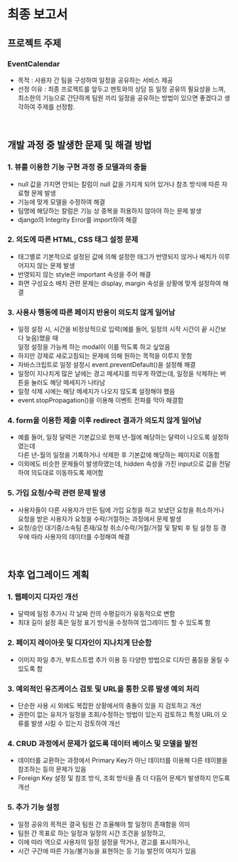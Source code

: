 # 최종 보고서
## 프로젝트 주제
### EventCalendar
- 목적 : 사용자 간 팀을 구성하여 일정을 공유하는 서비스 제공
- 선정 이유 : 최종 프로젝트를 앞두고 멘토와의 상담 등 일정 공유의 필요성을 느껴,<br>
  최소한의 기능으로 간단하게 팀원 끼리 일정을 공유하는 방법이 있으면 좋겠다고 생각하여 주제를 선정함.
<br>

## 개발 과정 중 발생한 문제 및 해결 방법
### 1. 뷰를 이용한 기능 구현 과정 중 모델과의 충돌
- null 값을 가지면 안되는 칼럼이 null 값을 가지게 되어 있거나 참조 방식에 따른 자료형 문제 발생
- 기능에 맞게 모델을 수정하여 해결
- 팀명에 해당하는 칼럼은 기능 상 중복을 허용하지 않아야 하는 문제 발생
- django의 Integrity Error를 import하여 해결 
### 2. 의도에 따른 HTML, CSS 태그 설정 문제
- 태그별로 기본적으로 설정된 값에 의해 설정한 태그가 반영되지 않거나 배치가 이루어지지 않는 문제 발생
- 반영되지 않는 style은 important 속성을 주어 해결
- 화면 구성요소 배치 관련 문제는 display, margin 속성을 상황에 맞게 설정하여 해결
### 3. 사용사 행동에 따른 페이지 반응이 의도치 않게 일어남
- 일정 설정 시, 시간을 비정상적으로 입력(예를 들어, 일정의 시작 시간이 끝 시간보다 늦음)했을 때<br>
일정 설정을 가능케 하는 modal이 이를 막도록 하고 싶었음
- 하지만 강제로 새로고침되는 문제에 의해 원하는 목적을 이루지 못함
- 자바스크립트로 일정 설정시 event.preventDefault()을 설정해 해결
- 일정이 지나치게 많은 날에는 경고 메세지를 띄우게 하였는데, 일정을 삭제하는 버튼을 눌러도 해당 메세지가 나타남
- 일정 삭제 시에는 해당 메세지가 나오지 않도록 설정해야 했음
- event.stopPropagation()을 이용해 이벤트 전파를 막아 해결함
### 4. form을 이용한 제출 이후 redirect 결과가 의도치 않게 일어남
- 예를 들어, 일정 달력은 기본값으로 현재 년-월에 해당하는 달력이 나오도록 설정하였는데<br>
  다른 년-월의 일정을 기록하거나 삭제한 후 기본값에 해당하는 페이지로 이동함
- 이외에도 비슷한 문제들이 발생하였는데, hidden 속성을 가진 input으로 값을 전달하여 의도대로 이동하도록 제어함
### 5. 가입 요청/수락 관련 문제 발생
- 사용자들이 다른 사용자가 만든 팀에 가입 요청을 하고 보냈던 요청을 취소하거나<br>
  요청을 받은 사용자가 요청을 수락/거절하는 과정에서 문제 발생
- 요청/승인 대기중/소속팀 존재/요청 취소/수락/거절/거절 및 탈퇴 후 팀 설정 등 경우에 따라 사용자의 데이터를 수정해여 해결

<br>

## 차후 업그레이드 계획
### 1. 웹페이지 디자인 개선
- 달력에 일정 추가시 각 날짜 칸의 수평길이가 유동적으로 변함
- 최대 길이 설정 혹은 일정 표기 방식을 수정하여 업그레이드 할 수 있도록 함
### 2. 페이지 레이아웃 및 디자인이 지나치게 단순함
- 이미지 파일 추가, 부트스트랩 추가 이용 등 다양한 방법으로 디자인 품질을 올릴 수 있도록 함
### 3. 예외적인 유즈케이스 검토 및 URL을 통한 오류 발생 예외 처리
- 단순한 사용 시 외에도 복잡한 상황에서의 충돌이 있을 지 검토하고 개선
- 권한이 없는 유저가 일정을 조회/수정하는 방법이 있는지 검토하고 특정 URL이 오류를 발생 시킬 수 있는지 검토하여 개선
### 4. CRUD 과정에서 문제가 없도록 데이터 베이스 및 모델을 발전
- 데이터를 교환하는 과정에서 Primary Key가 아닌 데이터를 이용해 다른 테이블을 참조하는 등의 문제가 있음
- Foreign Key 설정 및 참조 방식, 조회 방식을 좀 더 다듬어 문제가 발생하지 안도록 개선
### 5. 추가 기능 설정
- 일정 공유의 목적은 결국 팀원 간 조율해야 할 일정이 존재함을 의미
- 팀원 간 목표로 하는 일정과 일정의 시간 조건을 설정하고,
- 이에 따라 역으로 사용자의 일정 설정을 막거나, 경고를 표시하거나,
- 시간 구간에 따른 가능/불가능을 표현하는 등 기능 발전의 여지가 있음
